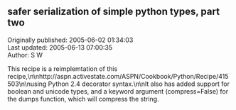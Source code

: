 ## safer serialization of simple python types, part two  
Originally published: 2005-06-02 01:34:03  
Last updated: 2005-06-13 07:00:35  
Author: S W  
  
This recipe is a reimplemtation of this recipe,\n\nhttp://aspn.activestate.com/ASPN/Cookbook/Python/Recipe/415503\n\nusing Python 2.4 decorator syntax.\n\nIt also has added support for boolean and unicode types, and a keyword argument (compress=False) for the dumps function, which will compress the string.